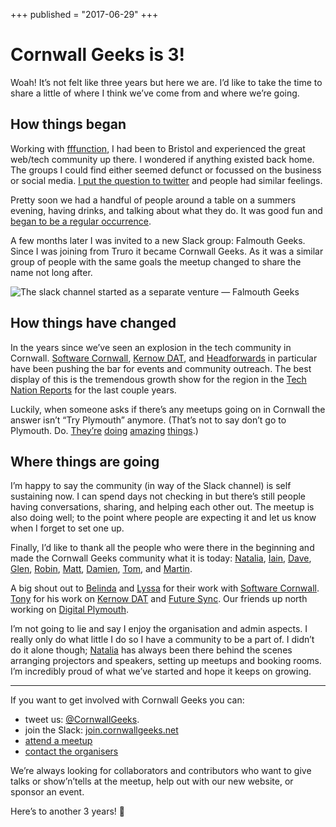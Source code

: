 +++
published = "2017-06-29"
+++

# Cornwall Geeks is 3!

Woah! It’s not felt like three years but here we are. I’d like to take the time
to share a little of where I think we’ve come from and where we’re going.

## How things began

Working with [fffunction](https://fffunction.co/), I had been to Bristol and
experienced the great web/tech community up there. I wondered if anything
existed back home. The groups I could find either seemed defunct or focussed on
the business or social media. [I put the question to twitter](https://twitter.com/dnrvs/status/477208911083499520) and people had
similar feelings.

Pretty soon we had a handful of people around a table on a summers evening,
having drinks, and talking about what they do. It was good fun and [began to be a
regular occurrence](https://www.meetup.com/Cornwall-Digital/events/189751742/).

A few months later I was invited to a new Slack group: Falmouth Geeks. Since I
was joining from Truro it became Cornwall Geeks. As it was a similar group of
people with the same goals the meetup changed to share the name not long after.

![The slack channel started as a separate venture — Falmouth Geeks](/img/cornwall-geeks-is-three.png)

## How things have changed

In the years since we’ve seen an explosion in the tech community in Cornwall.
[Software Cornwall](https://www.softwarecornwall.org/), [Kernow
DAT](https://kernowdat.co.uk/), and
[Headforwards](https://www.headforwards.com/) in particular have been pushing
the bar for events and community outreach. The best display of this is the
tremendous growth show for the region in the [Tech Nation
Reports](https://www.softwarecornwall.org/tech-nation-report-2017/) for the last
couple years.

Luckily, when someone asks if there’s any meetups going on in Cornwall the
answer isn’t “Try Plymouth” anymore. (That’s not to say don’t go to Plymouth.
Do. [They’re](https://www.digitalplymouth.com/)
[doing](http://plymouth.thedata.place/) [amazing](https://futuresync.co.uk/)
[things](https://www.meetup.com/The-THINQTANQ-Events-Meetups-and-More-in-Plymouth/).)

## Where things are going

I’m happy to say the community (in way of the Slack channel) is self sustaining
now. I can spend days not checking in but there’s still people having
conversations, sharing, and helping each other out. The meetup is also doing
well; to the point where people are expecting it and let us know when I forget
to set one up.

Finally, I’d like to thank all the people who were there in the beginning and
made the Cornwall Geeks community what it is today:
[Natalia](https://twitter.com/natkutala), [Iain](https://twitter.com/iainlobb),
[Dave](https://twitter.com/BigLittleFlan),
[Glen](https://twitter.com/glengineered),
[Robin](https://twitter.com/redannick), [Matt](https://twitter.com/hermitgames),
[Damien](https://twitter.com/Damien_Hogan),
[Tom](https://twitter.com/tomreadings), and
[Martin](https://twitter.com/martincoote).

A big shout out to [Belinda](https://twitter.com/belindawaldock) and
[Lyssa](https://twitter.com/LyssaCrump) for their work with [Software
Cornwall](https://twitter.com/swcornwall).
[Tony](https://twitter.com/tonyedwardspz) for his work on [Kernow
DAT](https://twitter.com/KernowDAT) and [Future
Sync](https://twitter.com/FutureSyncConf). Our friends up north working on
[Digital Plymouth](https://twitter.com/DigitalPlymouth).

I’m not going to lie and say I enjoy the organisation and admin aspects. I
really only do what little I do so I have a community to be a part of. I didn’t
do it alone though; [Natalia](https://twitter.com/natkutala) has always been
there behind the scenes arranging projectors and speakers, setting up meetups
and booking rooms. I’m incredibly proud of what we’ve started and hope it keeps
on growing.

*****

If you want to get involved with Cornwall Geeks you can:

* tweet us: [@CornwallGeeks](https://twitter.com/cornwallgeeks).
* join the Slack: [join.cornwallgeeks.net](https://join.cornwallgeeks.net/)
* [attend a meetup](https://www.meetup.com/Cornwall-Digital/)
* [contact the organisers](https://cornwallgeeks.github.io/organisers/)

We’re always looking for collaborators and contributors who want to give talks
or show’n’tells at the meetup, help out with our new website, or sponsor an
event.

Here’s to another 3 years! 🎉
